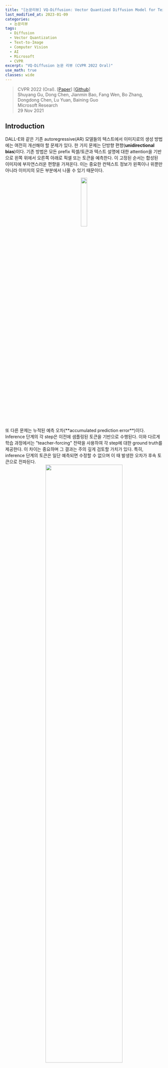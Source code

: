```yaml
---
title: "[논문리뷰] VQ-Diffusion: Vector Quantized Diffusion Model for Text-to-Image Synthesis"
last_modified_at: 2023-01-09
categories:
  - 논문리뷰
tags:
  - Diffusion
  - Vector Quantization
  - Text-to-Image
  - Computer Vision
  - AI
  - Microsoft
  - CVPR
excerpt: "VQ-Diffusion 논문 리뷰 (CVPR 2022 Oral)"
use_math: true
classes: wide
---
```


> CVPR 2022 (Oral). [[Paper](https://arxiv.org/abs/2111.14822)] [[Github](https://github.com/microsoft/VQ-Diffusion)]  
> Shuyang Gu, Dong Chen, Jianmin Bao, Fang Wen, Bo Zhang, Dongdong Chen, Lu Yuan, Baining Guo  
> Microsoft Research  
> 29 Nov 2021  

## Introduction
DALL-E와 같은 기존 autoregressive(AR) 모델들의 텍스트에서 이미지로의 생성 방법에는 여전히 개선해야 할 문제가 있다. 한 가지 문제는 단방향 편향(**unidirectional bias**)이다. 기존 방법은 모든 prefix 픽셀/토큰과 텍스트 설명에 대한 attention을 기반으로 왼쪽 위에서 오른쪽 아래로 픽셀 또는 토큰을 예측한다. 이 고정된 순서는 합성된 이미지에 부자연스러운 편향을 가져온다. 이는 중요한 컨텍스트 정보가 왼쪽이나 위뿐만 아니라 이미지의 모든 부분에서 나올 수 있기 때문이다. 

<center><img src='{{"/assets/img/vqd/vqd-ar.png" | relative_url}}' width="20%"></center>
<br>
또 다른 문제는 누적된 예측 오차(**accumulated prediction error**)이다. Inference 단계의 각 step은 이전에 샘플링된 토큰을 기반으로 수행된다. 이와 다르게 학습 과정에서는 "teacher-forcing" 전략을 사용하여 각 step에 대한 ground truth를 제공한다. 이 차이는 중요하며 그 결과는 주의 깊게 검토할 가치가 있다. 특히, inference 단계의 토큰은 일단 예측되면 수정할 수 없으며 이 때 발생한 오차가 후속 토큰으로 전파된다. 

<center><img src='{{"/assets/img/vqd/vqd-tf.PNG" | relative_url}}' width="70%"></center>
<br>
저자들은 단방향 편향을 제거하고 누적된 예측 오차를 방지하는 text-to-image 생성을 위한 vector quantized diffusion (VQ-Diffusion) model을 제시한다. VQ-VAE(vector quantized variational autoencoder)로 먼저 코드북을 학습한 뒤 DDPM(Denoising Diffusion Probabilistic Model ([논문리뷰](https://kimjy99.github.io/논문리뷰/ddpm/)))의 조건부 버전으로 모델을 학습하여 latent space를 모델링한다. 저자들은 latent space 모델이 text-to-image 생성 task에 적합하다는 것을 보여준다.

VQ-Diffusion 모델은 고정된 Markov chain을 통해 입력을 점진적으로 손상시키는 forward diffusion process를 reverse하여 데이터 분포를 샘플링한다. Forward process는 입력과 동일한 차원의 noise가 증가하는 latent variable 시퀀스를 생성하여 고정된 개수의 timestep 후에 순수한 noise를 생성한다. Reverse process는 조건부 분포를 학습하여 순수한 noise에서 시작하여 원하는 데이터 분포를 향해 점진적으로 잠재 변수를 denoise한다.

VQ-Diffusion 모델은 독립적인 text encoder와 diffusion image decoder로 discrete 이미지 토큰에서 denoising diffusion을 수행한다. Inference 단계가 시작될 때 모든 이미지 토큰은 마스킹되거나 랜덤이다. 여기서 마스킹된 토큰은 마스크 기반 생성 모델과 동일한 기능을 수행한다. Denoising diffusion process는 입력 텍스트를 기반으로 점진적으로 이미지 토큰의 확률 밀도를 추정한다. 각 step에서 diffusion image decoder는 이전 step에서 예측된 전체 이미지의 모든 토큰의 컨텍스트 정보를 활용하여 새로운 확률 밀도 분포를 추정하고 이 분포를 사용하여 현재 step의 토큰을 예측한다. 이 양방향 attention은 각 토큰 예측에 대한 전역 컨텍스트를 제공하고 단방향 편향을 제거한다.

또한 VQ-Diffusion 모델은 mask-and-replace diffusion 전략을 사용하여 오차 누적을 방지한다. VQ-Diffusion은 학습 단계에서 "teacher-forcing" 전략을 사용하지 않는다. 대신, 의도적으로 마스킹된 토큰과 무작위 토큰을 모두 도입하고 네트워크가 마스킹된 토큰을 예측하고 잘못된 토큰을 수정하는 방법을 배우도록 한다. Inference 단계에서는 각 step에서 모든 토큰의 밀도 분포를 업데이트하고 새로운 분포에 따라 모든 토큰을 리샘플링한다. 따라서 잘못된 토큰을 수정하고 오차 누적을 방지할 수 있다. Unconditional 이미지 생성을 위한 기존 replace-only diffusion 전략과 비교할 때 마스크된 토큰은 마스크된 영역으로 네트워크의 attention을 효과적으로 유도하여 네트워크에서 검사할 토큰 조합의 수를 크게 줄인다. 이 mask-and-replace diffusion 전략은 네트워크의 수렴을 크게 가속화한다.

저자들은 VQ-Diffusion 방법의 성능을 평가하기 위해 CUB-200, Oxford102 및 MSCOCO를 포함한 다양한 데이터셋으로 text-to-image 생성을 실험하였다. 비슷한 수의 파라미터를 가진 AR(autoregressive) 모델과 비교할 때, VQ-Diffusion 방법은 훨씬 더 나은 이미지 품질을 달성하고 훨씬 빠르다. 또한 기존의 GAN 기반 text-to-image 방법과 비교하여 더 복잡한 scene을 처리할 수 있으며 합성 이미지 품질이 크게 향상되었다. DALL-E 및 CogView를 포함한 초대형 모델(VQ-Diffusion 모델보다 매개변수가 10배 더 많은 모델)과 비교할 때, VQ-Diffusion 모델은 특정 유형의 이미지, 즉 학습 중에 모델이 본 이미지 유형에 대해 비슷하거나 더 나은 결과를 달성한다. 또한, FFHQ 및 ImageNet을 사용한 unconditional 및 conditional 이미지 생성에 대한 실험에서 강력한 결과를 생성한다. 

또한 VQ-Diffusion 모델은 inference 속도에 중요한 이점이 있다. 기존의 AR 방법에서는 출력 이미지 해상도에 따라 inference 시간이 선형적으로 증가하고 일반 크기 이미지의 경우에도 이미지 생성에 상당한 시간이 소요된다. 반면 VQ-Diffusion은 각 토큰 예측에 대한 글로벌 컨텍스트를 제공하여 inference 시간을 이미지 해상도와 독립적으로 만든다. 이를 통해 diffusion image decoder의 간단한 reparameterization를 통해 inference 속도와 이미지 품질 간의 더 나은 tradeoff를 달성할 수 있다. 특히, 각 step에서 디코더에게 다음 denoising diffusion step에서 noise가 감소된 이미지 대신 noise가 없는 원래 이미지를 예측하도록 요청한다. 실험을 통해 reparameterization를 사용한 VQ-Diffusion 방법이 AR 방법보다 15배 더 빠르면서도 더 나은 이미지 품질을 달성할 수 있음을 발견했다.

## Background: Learning Discrete Latent Space of Images Via VQ-VAE
VQ-VAE는 인코더 $E$와 디코더 $D$, 그리고 임베딩 벡터들을 포함하는 코드북 $$\mathcal{Z} = \{z_k\}_{k=1}^K \in \mathbb{R}^{K \times d}$$으로 이루어져 있다. $K$는 코드북의 크기(임베딩 벡터의 개수)이며 $d$는 코드의 차원이다. 주어진 이미지 $x$에 대하여, $z = E(x) \in \mathbb{R}^{h \times w \times d}$를 spatial-wise quantizer $Q(\cdot)$에 넣어 각 spatial feature $z_{ij}$를 가장 가까운 코드 $z_k$에 매핑한 이미지 토큰 $z_q$를 얻는다. 

$$
\begin{equation}
z_q = Q (z) = \bigg( \underset{z_k \in \mathcal{Z} }{\arg \min} \| z_{ij} - z_k \|_2^2 \in \mathbb{R}^{h \times w \times d} \bigg)
\end{equation}
$$

여기서 $h \times w$는 인코딩된 시퀀스의 길이이며 $H \times W$보다 작다. 그런 다음 디코더를 통해 $\tilde{x} = G(z_q)$로 이미지를 재구성한다. 따라서 이미지 합성은 latent 분포에서 이미지 토큰을 샘플링하는 것과 같다. 이미지 토큰은 불연속 값을 취한다는 점에서 양자화된 latent 변수이다. 인코더 $E$, 디코더 $G$ 및 코드북 $Z$는 다음 손실 함수를 통해 end-to-end로 학습된다.

$$
\begin{equation}
\mathcal{L}_{\textrm{VQVAE}} = \|x - \tilde{x} \|_1 + \| \textrm{sg}[E(x)] - z_q \|_2^2 + \beta \| \textrm{sg}[z_q] - E(x) \|_2^2
\end{equation}
$$

sg는 stop-gradient 연산이다. 실제로는 위 손실 함수를 사용하는 것보다 코드북 업데이트를 위한 두번째 항을 exponential moving averages (EMA)로 바꾸는 것이 더 좋다고 입증되었다. 

## Vector Quantized Diffusion Model
주어진 텍스트-이미지 쌍에 대하여 이산 이미지 토큰 $x \in \mathbb{Z}^N$을 pretrained VQ-VAE로부터 얻는다. 여기서 $N = hw$는 토큰 시퀀스의 길이이다. VQ-VAE 코드북을 $K$라 가정하면, 위치 $i$의 이미지 토큰 $$x_i \in \{1, 2, \cdots, K\}$$는 코드북의 index 중 하나이다. 반면, 텍스트 토큰 $y \in \mathbb{Z}^M$은 BPE-encoding으로 얻을 수 있다. 전체 text-to-image 프레임워크는 조건부 분포 $q(x \vert y)$를 최대화한다고 볼 수 있다. 

DALL-E나 CogView와 같은 AR 모델은 이전에 예측된 이미지 토큰뿐만 아니라 텍스트 토큰에 따라 각 이미지 토큰을 순차적으로 예측한다.

$$
\begin{equation}
q(x|y) = \prod_{i=1}^N q(x^i | x^1, \cdots, x^{i-1}, y)
\end{equation}
$$

AR 모델링은 text-to-image 합성에서 놀라운 품질을 달성하지만 몇 가지 제한 사항이 있다.

1. 이미지 토큰은 raster scan과 같은 단방향 순서로 예측되는데, 이는 특정 위치의 예측이 단순히 왼쪽이나 위의 컨텍스트에만 주의를 기울여서는 안 되기 때문에 2D 데이터의 구조를 무시하고 이미지 모델링에 대한 표현력을 제한한다. 
2. 학습은 ground truth을 사용하는 반면 inference는 이전 토큰과 같은 예측에 의존하기 때문에 학습과 inference 사이의 불일치가 있다. "Teacher-forcing" 또는 exposure bias는 이전 샘플링의 실수로 인해 오차 누적으로 이어진다. 또한, 각 토큰을 예측하기 위해서는 네트워크의 forward pass가 필요하며, 이는 저해상도의 latent space (32$\times$32)에서 샘플링하는 데에도 과도한 시간을 소비하므로 실제 사용에는 AR 모델이 비실용적이다.

VQ-Diffusion는 AR이 아닌 방식으로 VQ-VAE latent space를 모델링하는 것을 목표로 한다. VQ-Diffusion 방법은 확산 모델로 확률 $q(x \vert y)$를 최대화하며, 이미지 합성에서 뛰어난 품질을 생성하는 새로운 접근 방식이다. 최근 연구들의 대부분은 연속적인 diffusion model에 초점을 맞추고 있지만 카테고리 분포를 사용하는 연구는 훨씬 적다. 이 논문에서는 text-to-image 생성을 위해 조건부 버전의 discrete diffusion process를 사용할 것을 제안한다. 이어서 MLM(Masked Language Modeling)에서 영감을 받은 discrete diffusion process를 소개하고 이 process를 reverse 시키기 위해 신경망을 학습시키는 방법에 대해 논의한다.

### 1. Discrete diffusion process
Forward diffusion process는 고정된 Markov chain $$q(x_t \vert x_{t-1})$$을 통해 이미지 데이터 $x_0$을 점진적으로 손상시킨다. 예를 들어 $$x_{t-1}$$의 일부 토큰을 임의로 교체한다. 고정된 수의 $T$ timestep 이후, forward process는 $z_0$과 동일한 차원의 noise가 증가하는 잠재 변수 $z_1, \cdots, z_T$의 시퀀스를 생성하고 $z_T$는 순수한 noise 토큰이 된다. Reverse process는 noise $z_T$에서 시작하여 latent variable의 noise를 점진적으로 제거하고 reverse distribution $$q(x_{t-1} \vert x_t, x_0)$$에서 순차적으로 샘플링하여 실제 데이터 $x_0$을 복원한다. 그러나 inference 단계에서 $x_0$을 알 수 없기 때문에 전체 데이터 분포에 따라 달라지는 조건부 분포 $$p_\theta (x_{t−1} \vert x_t, y)$$를 근사화하도록 transformer를 학습한다.

코드북의 index, 즉 $$x_0^i \in \{1, 2, \cdots, K\}$$를 사용하는 위치 i에서의 $x_0$의 단일 이미지 토큰 $x_0^i$을 고려하자. 간단한 설명을 위해 위첨자 i를 생략한다. 행렬 $$[Q_t]_{mn} = q(x_t = m \vert x_{t−1} = n) \in \mathbb{R}^{K \times K}$$를 사용하여 $x_{t−1}$이 $x_t$로 이동할 확률을 정의한다. 그런 다음 전체 토큰 시퀀스에 대한 forward Markov diffusion process를 다음과 같이 쓸 수 있다.

$$
\begin{equation}
q(x_t | x_{t-1}) = v^\top (x_t) Q_t v(x_{t-1})
\end{equation}
$$

여기서 $v(x)$는 길이가 $K$이고 $x$에 대한 index만 1인 one-hot 열 벡터이다. $x_t$에 대한 카테고리 분포는 벡터 $Q_t v(x_{t−1})$로 주어진다. 중요한 것은 Markov chian의 속성으로 인해 다음과 같이 중간 step을 무시하고 $x_0$에서 직접 임의의 timestep에서의 $x_t$의 확률을 도출할 수 있다는 것이다. 

$$
\begin{equation}
q_t(x_t | x_0) = v^\top (x_t) \overline{Q}_t v(x_0), \quad \overline{Q}_t = Q_t \cdots Q_1
\end{equation}
$$

또 다른 주목할 만한 특징은 $z_0$에 conditioning함으로써 다음과 같이 이 diffusion process의 사후 확률(posterior)이 tractable하다는 것이다. 

$$
\begin{equation}
q(x_{t-1} | x_t, x_0) = \frac{q(x_t | x_{t-1}, x_0) q(x_{t-1} | x_0)}{q(x_t | x_0)} = \frac{(v^\top (x_t) Q_t v(x_{t-1})) (v^\top (x_{t-1}) \overline{Q}_{t-1} v(x_0))}{v^\top (x_t) \overline{Q}_t v(x_0)}
\end{equation}
$$

Transition matrix $Q_t$는 discrete diffusion model에 매우 중요하며 reverse network가 noise에서 신호를 복구하는 것이 너무 어렵지 않도록 신중하게 설계되어야 한다. 이전 연구들에서는 카테고리 분포에 소량의 균일한 noise를 도입할 것이 제안되었으며 transition matrix은 다음과 같이 공식화될 수 있다.

$$
\begin{equation}
Q_t = \begin{bmatrix}
    \alpha_t + \beta_t & \beta_t & \cdots & \beta_t \\
    \beta_t & \alpha_t + \beta_t & \cdots & \beta_t \\
    \vdots & \vdots & \ddots & \vdots \\
    \beta_t & \beta_t & \cdots & \alpha_t + \beta_t \end{bmatrix}
\end{equation}
$$

$\alpha_t \in [0,1]$이고 $\beta_t = (1-\alpha_t) / K$이다. 각 토큰은 $(\alpha_t + \beta_t)$의 확률로 그대로 있고 $K\beta_t$의 확률로 uniform하게 $K$ 카테고리 중 하나로 다시 샘플링된다. 

그럼에도 불구하고 uniform diffusion을 사용하여 데이터를 손상시키는 것은 reverse estimation에 문제가 될 수 있는 다소 공격적인 process이다.

1. 순서형 데이터에 대한 Gaussian diffusion process와 달리 이미지 토큰은 완전히 상관관계가 없는 카테고리로 대체될 수 있으며, 이는 해당 토큰에 대한 갑작스러운 semantic 변경으로 이어진다. 
2. 네트워크는 토큰을 수정하기 전에 교체된 토큰을 파악하기 위한 추가 노력을 기울여야 한다. 실제로 로컬 컨텍스트 내의 semantic 충돌로 인해 서로 다른 이미지 토큰에 대한 reverse estimation은 경쟁을 형성하고 신뢰할 수 있는 토큰을 식별하는 딜레마에 빠질 수 있다.

#### Mask-and-replace diffusion strategy

저자들은 위와 같은 uniform diffusion의 문제를 해결하기 위해 mask language modeling으로부터 영감을 얻어 손상된 위치가 reverse network에 의해 명시적으로 알려질 수 있도록 토큰 중 일부를 확률적으로 마스킹하여 토큰을 손상시킬 것을 제안한다. 특히 추가 특수 토큰인 [MASK] 토큰을 도입하여 이제 각 토큰이 $(K+1)$개의 discrete 상태를 가진다. 저자들은 mask diffusion을 다음과 같이 정의한다. 각 일반 토큰은 [MASK] 토큰으로 대체될 $\gamma_t$의 확률을 가지고 $K \beta_t$의 확률로 균일하게 diffusion이 일어나며 $\alpha_t = 1 - K \beta_t - \gamma_t$의 확률로 변경되지 않는다. 반면, [MASK] 토큰은 항상 자체 상태를 유지한다. 따라서 transition matrix $Q_t \in \mathbb{R}^{(K+1) \times (K+1)}$를 다음과 같이 공식화할 수 있다.

$$
\begin{equation}
Q_t = \begin{bmatrix}
    \alpha_t + \beta_t & \beta_t & \beta_t & \cdots & 0 \\
    \beta_t & \alpha_t + \beta_t & \beta_t & \cdots & 0 \\
    \vdots & \vdots & \vdots & \ddots & \vdots \\
    \gamma_t & \gamma_t & \gamma_t & \cdots & 1 \end{bmatrix}
\end{equation}
$$

이 mask-and-replace transition의 장점은 다음과 같다. 

1. 손상된 토큰을 네트워크에서 식별할 수 있으므로 reverse process가 쉬워진다.
2. Mask-only 접근 방식과 비교했을 때 토큰 마스킹 외에 소량의 균일한 noise를 포함하는 것이 필요하다는 것을 이론적으로 증명한다. 그렇지 않으면 $x_t \ne x_0$일 때 작은 사후 확률을 얻는다. 
3. 무작위 토큰 대체는 네트워크가 [MASK] 토큰에만 집중하기보다 컨텍스트를 이해하도록 강제한다. 
4. 누적 transition matrix $\overline{Q}_t$와 확률 $q(x_t \vert x_0)$는 다음을 사용하여 닫힌 형식으로 계산할 수 있다.

$$
\begin{equation}
\overline{Q}_t v(x_0) = \overline{\alpha}_t v(x_0) + (\overline{\gamma}_t - \overline{\beta}_t) v(K+1) + \overline{\beta}_t \\
(\overline{\alpha}_t = \prod_{i=1}^t \alpha_i, \overline{\gamma}_t = 1- \prod_{i=1}^t (1 - \gamma_i), \overline{\beta}_t = \frac{1 - \overline{\alpha}_t - \overline{\gamma}_t}{K})
\end{equation}
$$

<details>
<summary style="cursor: pointer;"> <b>증명)</b> </summary>

<hr style='border:2px solid black'>
수학적 귀납법으로 증명.  
<br>
$t = 1$일 때, 

$$
\begin{equation}
\overline{Q_1} v(x_0) = \begin{cases}
    \overline{\alpha}_1 + \overline{\beta}_1, & x = x_0 \\
    \overline{\beta_1}, & x \ne x_0 \; \textrm{and} \; x \ne K + 1 \\
    \overline{\gamma_1}, & x = K + 1
  \end{cases}
\end{equation}
$$

이므로 식이 성립한다. $t$에서 식이 성립할 때 $t+1$에서 식이 성립한다고 가정하자.  
<br>
$t+1$에서 

$$
\begin{equation}
\overline{Q}_{t+1} v(x_0) = Q_{t+1} \overline{Q}_t v(x_0)
\end{equation}
$$

이다. $x = x_0$일 때,

$$
\begin{aligned}
Q_{t+1} v(x_0)_{(x)} &= \overline{\beta}_t \beta_{t+1} (K-1) + (\alpha_{t+1} + \beta_{t+1}) (\overline{\alpha}_t + \overline{\beta}_t) \\
&= \overline{\beta}_t (K \beta_{t+1} + \alpha_{t+1}) + \overline{\alpha}_t (\alpha_{t+1} + \beta_{t+1}) \\
&= \overline{\beta}_t (1- \gamma_{t+1}) + \overline{\alpha}_{t+1} + \overline{\alpha}_t \beta_{t+1} \\
&= \frac{1}{K} (K \overline{\beta}_t (1-\gamma_{t+1}) + K \overline{\alpha}_t \beta_{t+1} - K \overline{\beta}_{t+1}) + \overline{\alpha}_{t+1} + \overline{\beta}_{t+1} \\
&= \frac{1}{K} [ (1 - \overline{\alpha}_t - \overline{\gamma}_t) (1-\gamma_{t+1}) + K \overline{\alpha}_t \beta_{t+1} - (1 - \overline{\alpha}_{t+1} - \overline{\gamma}_{t+1})] + \overline{\alpha}_{t+1} + \overline{\beta}_{t+1} \\
&= \frac{1}{K} [ (1-\overline{\gamma}_{t+1}) - \overline{\alpha}_t (1-\gamma_{t+1}) + K \overline{\alpha}_t \beta_{t+1} - (1 - \overline{\gamma}_{t+1}) + \overline{\alpha}_{t+1}] + \overline{\alpha}_{t+1} + \overline{\beta}_{t+1} \\
&= \frac{1}{K} [ (1-\overline{\gamma}_{t+1}) - \overline{\alpha}_t (1-\gamma_{t+1} - K \beta_{t+1}) - (1 - \overline{\gamma}_{t+1}) + \overline{\alpha}_{t+1}] + \overline{\alpha}_{t+1} + \overline{\beta}_{t+1} \\
&= \overline{\alpha}_{t+1} + \overline{\beta}_{t+1}
\end{aligned}
$$

$x = K + 1$일 때,

$$
\begin{aligned}
Q_{t+1} v(x_0)_{(x)} &= \overline{\gamma}_t + (1-\overline{\gamma}_t) \gamma_{t+1} \\
&= 1 - (1 - \overline{\gamma}_t) + (1-\overline{\gamma}_t) \gamma_{t+1} \\
&= 1 - (1 - \overline{\gamma}_t) (1 - \gamma_{t+1}) \\
&= 1 - (1 - \overline{\gamma}_{t+1}) \\
&= \overline{\gamma}_{t+1} \\
\end{aligned}
$$

$x \ne x_0$이고 $x \ne K + 1$일 때,

$$
\begin{aligned}
Q_{t+1} v(x_0)_{(x)} &= \overline{\beta}_t (\alpha_{t+1} + \beta_{t+1}) + \overline{\beta}_t \beta_{t+1} (K-1) + \overline{\alpha}_t \beta_{t+1} \\
&= \overline{\beta}_t (\alpha_{t+1} + K \beta_{t+1}) + \overline{\alpha}_t \beta_{t+1} \\
&= \frac{1 - \overline{\alpha}_t - \overline{\gamma}_t}{K} (1-\gamma_{t+1}) + \overline{\alpha}_t \beta_{t+1} \\
&= \frac{1}{K} (1-\overline{\gamma}_t)(1-\gamma_{t+1}) + \overline{\alpha}_t (\beta_{t+1} - \frac{1-\gamma_{t+1}}{K}) \\
&= \frac{1}{K} (1-\overline{\gamma}_{t+1}) + \overline{\alpha}_t (\frac{1 - \alpha_{t+1} - \gamma_{t+1}}{K} - \frac{1-\gamma_{t+1}}{K}) \\
&= \frac{1}{K} (1-\overline{\gamma}_{t+1}) - \frac{1}{K} \overline{\alpha}_t \alpha_{t+1} \\
&= \frac{1}{K} (1-\overline{\gamma}_{t+1} - \overline{\alpha}_{t+1}) \\
&= \overline{\beta}_{t+1}
\end{aligned}
$$

따라서, 모든 $t$에 대하여 $\overline{Q}_t v(x_0) = \overline{\alpha}_t v(x_0) + (\overline{\gamma}_t - \overline{\beta}_t) v(K+1) + \overline{\beta}_t$가 성립한다. 
<hr style='border:2px solid black'>
</details>
<br>
여기서 $\overline{\alpha}_t$, $\overline{\gamma}_t$, $\overline{\beta}_t$는 사전에 계산하여 저장해둘 수 있다. 따라서 $q (x_t \vert x_0)$의 계산 비용이 $O(tK^2)$에서 $O(K)$로 줄어든다. 

### 2. Learning the reverse process
Diffusion process를 reverse시키기 위해 denoising network $p_\theta (x_{t−1} \vert x_t, y)$를 학습하여 사후 확률 분포 $q(x{t−1} \vert x_t, x_0)$를 추정한다. 신경망은 다음 variational lower bound(VLB)을 최소화하도록 학습된다.

$$
\begin{aligned}
\mathcal{L}_{\textrm{vlb}} &= \mathcal{L}_{0} + \mathcal{L}_{1} + \cdots + \mathcal{L}_{T-1} + \mathcal{L}_{T} \\
\mathcal{L}_{0} &= -\log p_\theta (x_0 | x_1, y) \\
\mathcal{L}_{t-1} &= D_{KL} (q(x_{t-1} | x_t, x_0) \; \| \; p_\theta (x_{t-1} | x_t, y)) \\
\mathcal{L}_{T} &= D_{KL} (q(x_T | x_0) \; \| \; p(x_T))
\end{aligned}
$$

$p(x_T)$는 timestep $T$에서의 사전 확률(prior)이다. Mask-and-replace diffusion의 경우 사전 확률은 다음과 같다. 

$$
\begin{equation}
p(x_T) = [ \overline{\beta}_T, \overline{\beta}_T, \cdots, \overline{\beta}_T, \overline{\gamma}_T ]^\top
\end{equation}
$$

Transition matrix $Q_t$가 학습 중에 고정되기 때문에 $\mathcal{L}_T$는 학습과 inference 사이의 차이를 측정하는 상수이고, 학습 중에 무시할 수 있다. 

#### Reparameterization trick on discrete stage
네트워크 reparameterization는 합성 품질에 상당한 영향을 미친다. 최근 연구들에서는 사후 확률 $q(x_{t−1} \vert x_t, x_0)$를 직접 예측하는 대신 noise가 없는 target data $q(x_0)$와 같은 일부 대리 변수(surrogate variables)를 근사화하는 것이 더 품질이 낫다는 것을 발견했다. Discrete setting에서 네트워크가 각 reverse step에서 noise가 없는 토큰 분포 $p_\theta (\tilde{x}_0 \vert x_t, y)$를 예측하도록 한다. 따라서 다음과 같이 reverse transition distribution을 계산할 수 있다.

$$
\begin{equation}
p_\theta (x_{t-1} | x_t, y) = \sum_{\tilde{x}_0 = 1}^K q(x_{t-1} | x_t, \tilde{x}_0) p_\theta (\tilde{x}_0 | x_t, y)
\end{equation}
$$

Reparameterization trick에 기반하여 네트워크가 noise가 없는 토큰 $x_0$를 예측하도록 auxiliary denoising objective를 다음과 같이 정의한다. 

$$
\begin{equation}
\mathcal{L}_{x_0} = -\log p_\theta (x_0 | x_t, y)
\end{equation}
$$

이 loss를 $\mathcal{L}_{\textrm{vlb}}$와 함께 사용하면 이미지 품질을 향상시킬 수 있다. 

#### Model architecture

<center><img src='{{"/assets/img/vqd/vqd-model.PNG" | relative_url}}' width="70%"></center>
<br>
저자들은 분포 $$p_\theta (\tilde{x}_0 \vert x_t, y)$$를 추정하기 위해 인코더-디코더 transformer를 제안한다. 위 그림에서 볼 수 있듯이 프레임워크에는 text encoder와 diffusion image decoder의 두 부분으로 되어 있다. Text encoder는 텍스트 토큰 $y$를 취하고 조건부 feature 시퀀스를 생성한다. Diffusion image decoder는 이미지 토큰 $x_t$와 timestep $t$를 취하여 noise가 없는 토큰 분포 $p_\theta (\tilde{x}_0 \vert x_t, y)$를 출력한다. 디코더에는 여러 transformer 블록과 softmax layer가 포함되어 있다. 각 transformer 블록에는 full attention, 텍스트 정보를 결합하기 위한 cross attention, feed forward network 블록이 포함된다. 현재 timestep $t$는 Adaptive Layer Normalization (AdaLN) 연산자를 사용하여 네트워크에 주입된다. 

$$
\begin{equation}
\textrm{AdaLN}(h, t) = a_t \textrm{LayerNorm}(h) + b_t
\end{equation}
$$

여기서 $h$는 intermediate activation이며, $a_t$ 와 $b_t$는 timestep embedding을 linear projection하여 얻는다. 

#### Fast inference strategy
Inference 단계에서 reparameterization trick을 활용하여 더 빠른 inference를 달성하기 위해 diffusion model의 일부 step들을 건너뛸 수 있다. Time stride를 $\Delta_t$라 했을 때, $x_T, x_{T-1}, x_{T-2}, \cdots, x_0$로 샘플링하는 대신 $x_T, x_{T-\Delta_t}, x_{T-2\Delta_t}, \cdots, x_0$로 샘플링하며, 다음과 같은 reverse transition distribution을 사용한다.

$$
\begin{equation}
p_\theta (x_{t-\Delta_t} | x_t, y) = \sum_{\tilde{x}_0 = 1}^K q(x_{t-\Delta_t} | x_t, \tilde{x}_0) p_\theta (\tilde{x}_0 | x_t, y)
\end{equation}
$$

이 샘플링 방법을 사용하면 품질이 조금 떨어지지만 샘플링이 더 효율적이다. 전체 학습과 inference 알고리즘은 아래와 같다. 

<center>
  <img src='{{"/assets/img/vqd/vqd-algo1.PNG" | relative_url}}' width="48%">
  &nbsp;
  <img src='{{"/assets/img/vqd/vqd-algo2.PNG" | relative_url}}' width="48%">
</center>
<br>

## Experiments
- 데이터셋: CUB-200, Oxford-102, MSCOCO, CC3M, CC12M, LAION-400M
- Trianing details:
  - VQ-VAE의 인코더와 디코더는 VQGAN의 세팅과 동일
  - Text encoder는 CLIP model의 tokenizer 사용 (길이 77)
  - VQ-Diffusion-S는 192 차원의 18개의 transformer block (파라미터 약 3,400만개)
  - VQ-Diffusion-B는 1024 차원의 19개의 transformer block (파라미터 약 3.7억개)
  - VQ-Diffusion-F는 CC3M과 CC12로 학습한 VQ-Diffusion-B를 fine-tune
  - Timestep $T = 100$, loss weight $\lambda = 0.0005$
  - $\overline{\gamma}_t$는 0에서 0.9로, $\overline{\beta}_t$는 0에서 0.1로 선형적으로 증가
  - Optimizer는 AdamW ($\beta_1 = 0.9, \beta_2 = 0.96$), lr = 0.00045 (5000 iter warmup)

### 1. Comparison with state-of-the-art methods

다음은 text-to-image 합성에 대한 FID에 대한 표이다. 

<center><img src='{{"/assets/img/vqd/vqd-table1.PNG" | relative_url}}' width="50%"></center>
<br>

다음은 CUB-200과 MSCOCO에 대한 GAN 기반의 모델과의 비교 결과이다. 

<center><img src='{{"/assets/img/vqd/vqd-fig1.PNG" | relative_url}}' width="95%"></center>
<br>

### 2. In the wild text-to-image synthesis

다음은 in-the-wild 이미지 생성 능력에 대한 결과이다. 

<center><img src='{{"/assets/img/vqd/vqd-t2i.PNG" | relative_url}}' width="60%"></center>
<br>
VQ-Diffusion 모델은 DALL-E와 CogView보다 성능은 좋고 모델 크기는 작다. 

### 3. Ablations
#### Number of timesteps

다음은 CUB-200 데이터셋에서 실험한 결과로 inference step 수와 학습 step 수에 따른 샘플의 FID에 대한 표이다. 

<center><img src='{{"/assets/img/vqd/vqd-table2.PNG" | relative_url}}' width="50%"></center>
<br>

#### Mask-and-replace diffusion strategy.

저자들은 Oxford-102 데이터셋으로 마지막 mask rate $\overline{\gamma}_T$를 다르게 설정하여 mask-and-replace 전략이 성능에 주는 이점을 확인하였다. 결과는 다음과 같다.

<center><img src='{{"/assets/img/vqd/vqd-fig2.PNG" | relative_url}}' width="50%"></center>
<br>
Mask rate가 0.9일 때 성능이 가장 좋았으며, 0.9보다 크면 오차 누적문제가 발생할 수 있고 0.9보다 작으면 모델이 어떤 부분에 더 많은 관심을 기울여야 하는지 찾기 어려울 수 있다. 

#### Truncation

Truncation sampling 전략은 truncation rate가 $r$일 때 inference 단계에서 $p_\theta(\tilde{x}_0 \vert x_t, y)$의 상위 $r$만큼의 토큰만 남겨두는 전략이다. 낮은 확률의 토큰으로부터 샘플링되는 것을 막을 수 있기 때문에 VQ-Diffusion 모델에 굉장히 중요하다. 저자들은 CUB-200 데이터셋에서 서로 다른 $r$에 대해 어떤 결과가 나타나는지 실험하였다. 

<center><img src='{{"/assets/img/vqd/vqd-fig3.PNG" | relative_url}}' width="50%"></center>
<br>

#### VQ-Diffusion vs VQ-AR
공정한 비교를 위하여 diffusion image decoder만 autoregressive decoder로 바꾼 VQ-AR-S, VQ-AR-B의 성능을 CUB-200 데이터셋에 대하여 확인하였다. 결과는 다음과 같다. 

<center><img src='{{"/assets/img/vqd/vqd-table3.PNG" | relative_url}}' width="50%"></center>
<br>
Throughput은 V100 GPU에서 배치 사이즈 32로 실험한 결과이다. VQ-Diffusion이 VQ-AR보다 15배 빠르며 FID도 더 낮았다. 

### 4. Unified generation model
VQ-Diffusion 방법은 unconditional synthesis이나  class-conditional synthesis와 같은 다른 이미지 합성 task에도 적용할 수 있다. 

클래스 label로부터 이미지를 생성하기 위해 먼저 text encoder network와 transformer의 cross attention 부분을 제거하였으며 클래스 label을 AdaIN 연산자로 주입하였다. 모델은 512 차원의 24개의 transformer block으로 구성되며 ImageNet로 학습되었다. VQ-VAE는 ImageNet에서 학습된 VQ-GAN의 모델을 사용하였다. 

다음은 ImageNet에 대한 class-conditional synthesis와 FFHQ에 대한 unconditional synthesis 결과이다. 

<center><img src='{{"/assets/img/vqd/vqd-table4.PNG" | relative_url}}' width="50%"></center>
<br>
'guid'는 classifier guidance를 사용했다는 것이며, 'acc'는 adopting acceptance rate이다. 

### 5. Irregular mask inpainting

<center><img src='{{"/assets/img/vqd/vqd-fig4.PNG" | relative_url}}' width="65%"></center>
<br>
마스크 외의 부분도 약간의 변화가 있지만 굉장히 inpainting이 잘 되었다. 마스크 외의 부분은 원본 이미지를 그대로 사용하면 되기 때문에 큰 문제는 되지 않을 것 같다. 